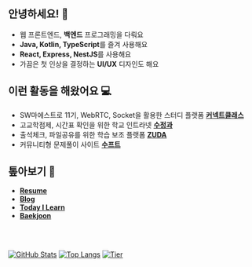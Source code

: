 ## 안녕하세요! 👋 
- 웹 프론트엔드, **백엔드** 프로그래밍을 다뤄요
- **Java, Kotlin, TypeScript**를 즐겨 사용해요
- **React, Express, NestJS**를 사용해요
- 가끔은 첫 인상을 결정하는 **UI/UX** 디자인도 해요

## 이런 활동을 해왔어요 💻

- SW마에스트로 11기, WebRTC, Socket을 활용한 스터디 플랫폼 **[커넥트클래스](https://github.com/real-compacted-developer/connect-class/)**
- 고교학점제, 시간표 확인을 위한 학교 인트라넷 **[수정과](https://github.com/swjb-sinamon/)**
- 출석체크, 파일공유를 위한 학습 보조 플랫폼 **[ZUDA](https://github.com/zzuda/)**
- 커뮤니티형 문제풀이 사이트 **[수프트](https://github.com/swsuft/)**

## 톺아보기 🔗

- **[Resume](https://daegyeo.me)**
- **[Blog](https://blog.daegyeo.me/)**
- **[Today I Learn](https://til.skylightqp.kr)**
- **[Baekjoon](https://www.acmicpc.net/user/combbm)**

<br />
<br />

[![GitHub Stats](https://github-readme-stats.vercel.app/api?username=SkyLightQP&count_private=true&show_icons=true)](https://github.com/SkyLightQP)
[![Top Langs](https://github-readme-stats.vercel.app/api/top-langs/?username=SkyLightQP&layout=compact)](https://github.com/SkyLightQP)
[![Tier](http://mazassumnida.wtf/api/v2/generate_badge?boj=combbm)](https://solved.ac/combbm)
